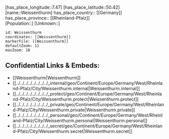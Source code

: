﻿---
location: [50.42,7.47] 
mapzoom: [7,12] 
mapmarker: city 
type: City
tags:
- geo/City


SpocWebEntityId: 35524
isDeleted: false
confidential: public

---
[has_place_longitude::7.47] 
[has_place_latitude::50.42] 
[name::Weissenthurm] 
has_place_country:: [[Germany]]  
has_place_province:: [[Rheinland-Pfalz]]  
[Population::] 
[Unknown::] 


```leaflet
id: Weissenthurm
coordinates: [[Weissenthurm]] 
markerFile: [[Weissenthurm]] 
defaultZoom: 11 
maxZoom: 18
```


## Confidential Links & Embeds: 
- [[Weissenthurm|Weissenthurm]]  
- [[../../../../../../../../_internal/geo/Continent/Europe/Germany/West/Rheinland-Pfalz/City/Weissenthurm.internal|Weissenthurm.internal]] 
- [[../../../../../../../../_protect/geo/Continent/Europe/Germany/West/Rheinland-Pfalz/City/Weissenthurm.protect|Weissenthurm.protect]] 
- [[../../../../../../../../_private/geo/Continent/Europe/Germany/West/Rheinland-Pfalz/City/Weissenthurm.private|Weissenthurm.private]] 
- [[../../../../../../../../_personal/geo/Continent/Europe/Germany/West/Rheinland-Pfalz/City/Weissenthurm.personal|Weissenthurm.personal]] 
- [[../../../../../../../../_secret/geo/Continent/Europe/Germany/West/Rheinland-Pfalz/City/Weissenthurm.secret|Weissenthurm.secret]] 
